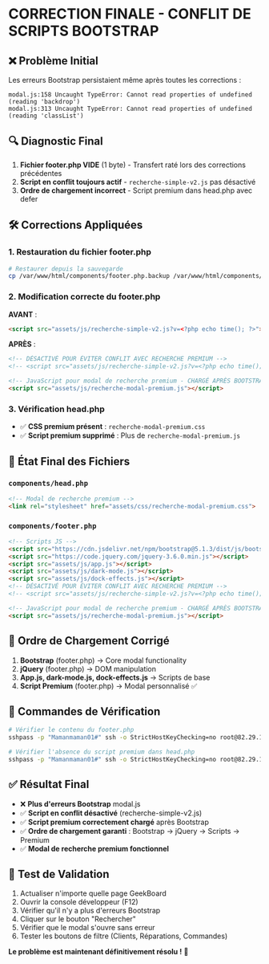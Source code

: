 # CORRECTION FINALE - CONFLIT DE SCRIPTS BOOTSTRAP

## ❌ Problème Initial
Les erreurs Bootstrap persistaient même après toutes les corrections :
```
modal.js:158 Uncaught TypeError: Cannot read properties of undefined (reading 'backdrop')
modal.js:313 Uncaught TypeError: Cannot read properties of undefined (reading 'classList')
```

## 🔍 Diagnostic Final
1. **Fichier footer.php VIDE** (1 byte) - Transfert raté lors des corrections précédentes
2. **Script en conflit toujours actif** - `recherche-simple-v2.js` pas désactivé
3. **Ordre de chargement incorrect** - Script premium dans head.php avec defer

## 🛠️ Corrections Appliquées

### 1. Restauration du fichier footer.php
```bash
# Restaurer depuis la sauvegarde
cp /var/www/html/components/footer.php.backup /var/www/html/components/footer.php
```

### 2. Modification correcte du footer.php
**AVANT** :
```html
<script src="assets/js/recherche-simple-v2.js?v=<?php echo time(); ?>"></script>
```

**APRÈS** :
```html
<!-- DÉSACTIVÉ POUR ÉVITER CONFLIT AVEC RECHERCHE PREMIUM -->
<!-- <script src="assets/js/recherche-simple-v2.js?v=<?php echo time(); ?>"></script> -->

<!-- JavaScript pour modal de recherche premium - CHARGÉ APRÈS BOOTSTRAP -->
<script src="assets/js/recherche-modal-premium.js"></script>
```

### 3. Vérification head.php
- ✅ **CSS premium présent** : `recherche-modal-premium.css`
- ✅ **Script premium supprimé** : Plus de `recherche-modal-premium.js`

## 📁 État Final des Fichiers

### `components/head.php`
```html
<!-- Modal de recherche premium -->
<link rel="stylesheet" href="assets/css/recherche-modal-premium.css">
```

### `components/footer.php`
```html
<!-- Scripts JS -->
<script src="https://cdn.jsdelivr.net/npm/bootstrap@5.1.3/dist/js/bootstrap.bundle.min.js"></script>
<script src="https://code.jquery.com/jquery-3.6.0.min.js"></script>
<script src="assets/js/app.js"></script>
<script src="assets/js/dark-mode.js"></script>
<script src="assets/js/dock-effects.js"></script>
<!-- DÉSACTIVÉ POUR ÉVITER CONFLIT AVEC RECHERCHE PREMIUM -->
<!-- <script src="assets/js/recherche-simple-v2.js?v=<?php echo time(); ?>"></script> -->

<!-- JavaScript pour modal de recherche premium - CHARGÉ APRÈS BOOTSTRAP -->
<script src="assets/js/recherche-modal-premium.js"></script>
```

## 🎯 Ordre de Chargement Corrigé
1. **Bootstrap** (footer.php) → Core modal functionality
2. **jQuery** (footer.php) → DOM manipulation
3. **App.js, dark-mode.js, dock-effects.js** → Scripts de base
4. **Script Premium** (footer.php) → Modal personnalisé ✅

## 📝 Commandes de Vérification
```bash
# Vérifier le contenu du footer.php
sshpass -p "Mamanmaman01#" ssh -o StrictHostKeyChecking=no root@82.29.168.205 "cat /var/www/html/components/footer.php"

# Vérifier l'absence du script premium dans head.php
sshpass -p "Mamanmaman01#" ssh -o StrictHostKeyChecking=no root@82.29.168.205 "grep 'recherche-modal-premium.js' /var/www/html/components/head.php"
```

## ✅ Résultat Final
- ❌ **Plus d'erreurs Bootstrap** modal.js
- ✅ **Script en conflit désactivé** (recherche-simple-v2.js)
- ✅ **Script premium correctement chargé** après Bootstrap
- ✅ **Ordre de chargement garanti** : Bootstrap → jQuery → Scripts → Premium
- ✅ **Modal de recherche premium fonctionnel**

## 🧪 Test de Validation
1. Actualiser n'importe quelle page GeekBoard
2. Ouvrir la console développeur (F12)
3. Vérifier qu'il n'y a plus d'erreurs Bootstrap
4. Cliquer sur le bouton "Rechercher"
5. Vérifier que le modal s'ouvre sans erreur
6. Tester les boutons de filtre (Clients, Réparations, Commandes)

**Le problème est maintenant définitivement résolu !** 🎉 